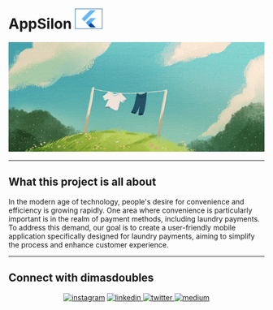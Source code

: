 # AppSilon <img src="https://github.com/dimassdoubles/appsilon/blob/main/assets/icons/945-9454419_nuff-said-show-me-the-code-flutter-bottom.png" height="40">

![](https://github.com/dimassdoubles/appsilon/blob/main/assets/icons/0354e580448fea50395b7ceef04f8d3d.gif)

---

## What this project is all about

In the modern age of technology, people's desire for convenience and efficiency is growing rapidly. One area where convenience is particularly important is in the realm of payment methods, including laundry payments. To address this demand, our goal is to create a user-friendly mobile application specifically designed for laundry payments, aiming to simplify the process and enhance customer experience.

---

## Connect with dimasdoubles

<p align="center">
<a href="https://instagram.com/dimassdoubles" target="blank"><img src=https://img.shields.io/badge/instagram-%23000000.svg?&style=for-the-badge&logo=instagram&logoColor=white alt=instagram style="margin-bottom: 5px;" /></a>

<a href="https://www.linkedin.com/in/dimassdoubles" target="_blank">
<img src=https://img.shields.io/badge/linkedin-%231E77B5.svg?&style=for-the-badge&logo=linkedin&logoColor=white alt=linkedin style="margin-bottom: 5px;" />

</a>
<a href="https://twitter.com/dimassdoubles" target="_blank">
<img src=https://img.shields.io/badge/twitter-%2300acee.svg?&style=for-the-badge&logo=twitter&logoColor=white alt=twitter style="margin-bottom: 5px;" />
</a>

</a>
<a href="	https://medium.com/@dimasdoubles" target="_blank">
<img src=https://img.shields.io/badge/Medium-12100E?style=for-the-badge&logo=medium&logoColor=white
 alt=medium style="margin-bottom: 5px;" />
</a>

</p>
